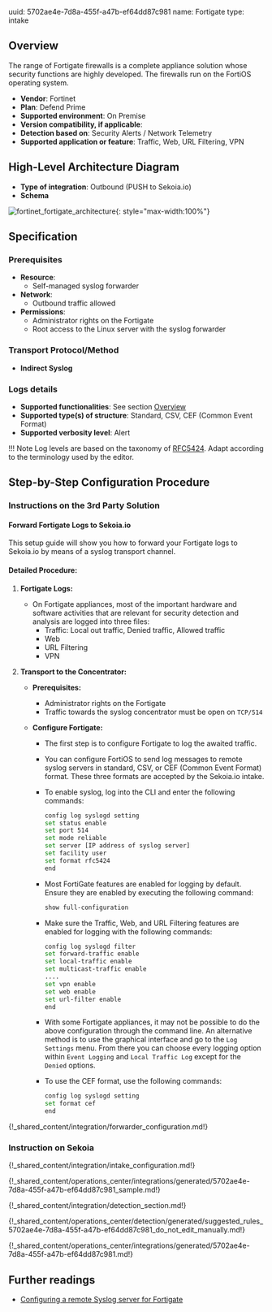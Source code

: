 uuid: 5702ae4e-7d8a-455f-a47b-ef64dd87c981
name: Fortigate
type: intake

## Overview

The range of Fortigate firewalls is a complete appliance solution whose security functions are highly developed. The firewalls run on the FortiOS operating system.

- **Vendor**: Fortinet
- **Plan**: Defend Prime
- **Supported environment**: On Premise
- **Version compatibility, if applicable**:
- **Detection based on**: Security Alerts / Network Telemetry
- **Supported application or feature**: Traffic, Web, URL Filtering, VPN

## High-Level Architecture Diagram

- **Type of integration**: Outbound (PUSH to Sekoia.io)
- **Schema**

![fortinet_fortigate_architecture](/assets/integration/fortinet_fortigate_architecture.png){: style="max-width:100%"}

## Specification

### Prerequisites

- **Resource**:
    - Self-managed syslog forwarder
- **Network**:
    - Outbound traffic allowed
- **Permissions**:
    - Administrator rights on the Fortigate
    - Root access to the Linux server with the syslog forwarder

### Transport Protocol/Method

- **Indirect Syslog**

### Logs details

- **Supported functionalities**: See section [Overview](#overview)
- **Supported type(s) of structure**: Standard, CSV, CEF (Common Event Format)
- **Supported verbosity level**: Alert

!!! Note
    Log levels are based on the taxonomy of [RFC5424](https://datatracker.ietf.org/doc/html/rfc5424). Adapt according to the terminology used by the editor.

## Step-by-Step Configuration Procedure

### Instructions on the 3rd Party Solution

#### Forward Fortigate Logs to Sekoia.io

This setup guide will show you how to forward your Fortigate logs to Sekoia.io by means of a syslog transport channel.

#### Detailed Procedure:

1. **Fortigate Logs:**
    - On Fortigate appliances, most of the important hardware and software activities that are relevant for security detection and analysis are logged into three files:
      - Traffic: Local out traffic, Denied traffic, Allowed traffic
      - Web
      - URL Filtering
      - VPN

2. **Transport to the Concentrator:**

    - **Prerequisites:**
      - Administrator rights on the Fortigate
      - Traffic towards the syslog concentrator must be open on `TCP/514`

    - **Configure Fortigate:**
      - The first step is to configure Fortigate to log the awaited traffic.
      - You can configure FortiOS to send log messages to remote syslog servers in standard, CSV, or CEF (Common Event Format) format. These three formats are accepted by the Sekoia.io intake.
      - To enable syslog, log into the CLI and enter the following commands:

        ```bash
        config log syslogd setting
        set status enable
        set port 514
        set mode reliable
        set server [IP address of syslog server]
        set facility user
        set format rfc5424
        end
        ```

      - Most FortiGate features are enabled for logging by default. Ensure they are enabled by executing the following command:

        ```bash
        show full-configuration
        ```

      - Make sure the Traffic, Web, and URL Filtering features are enabled for logging with the following commands:

        ```bash
        config log syslogd filter
        set forward-traffic enable
        set local-traffic enable
        set multicast-traffic enable
        ....
        set vpn enable
        set web enable
        set url-filter enable
        end
        ```

      - With some Fortigate appliances, it may not be possible to do the above configuration through the command line. An alternative method is to use the graphical interface and go to the `Log Settings` menu. From there you can choose every logging option within `Event Logging` and `Local Traffic Log` except for the `Denied` options.

      - To use the CEF format, use the following commands:

        ```bash
        config log syslogd setting
        set format cef
        end
        ```

{!_shared_content/integration/forwarder_configuration.md!}

### Instruction on Sekoia

{!_shared_content/integration/intake_configuration.md!}

{!_shared_content/operations_center/integrations/generated/5702ae4e-7d8a-455f-a47b-ef64dd87c981_sample.md!}

{!_shared_content/integration/detection_section.md!}

{!_shared_content/operations_center/detection/generated/suggested_rules_5702ae4e-7d8a-455f-a47b-ef64dd87c981_do_not_edit_manually.md!}

{!_shared_content/operations_center/integrations/generated/5702ae4e-7d8a-455f-a47b-ef64dd87c981.md!}

## Further readings

- [Configuring a remote Syslog server for Fortigate](https://support.fortinet.com/)